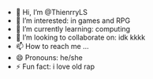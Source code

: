 - 👋 Hi, I’m @ThienrryLS
- 👀 I’m interested: in games and RPG
- 🌱 I’m currently learning: computing
- 💞️ I’m looking to collaborate on: idk kkkk
- 📫 How to reach me ...
- 😄 Pronouns: he/she
- ⚡ Fun fact: i love old rap

<!---
ThienrryLS/ThienrryLS is a ✨ special ✨ repository because its `README.md` (this file) appears on your GitHub profile.
You can click the Preview link to take a look at your changes.
--->
